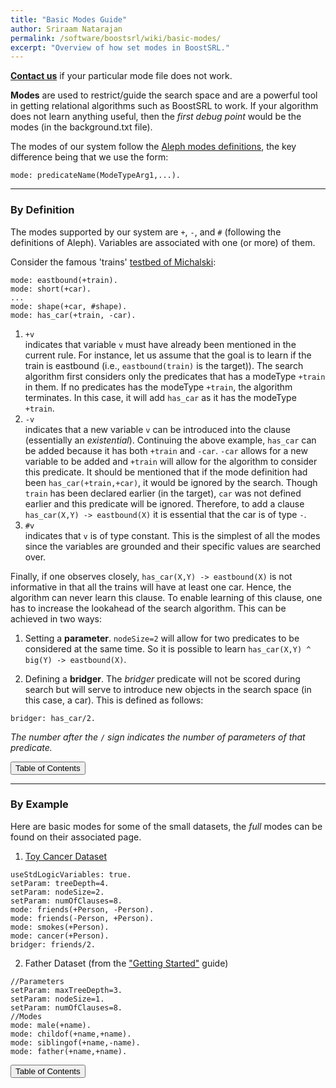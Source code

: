 ```yaml
---
title: "Basic Modes Guide"
author: Sriraam Natarajan
permalink: /software/boostsrl/wiki/basic-modes/
excerpt: "Overview of how set modes in BoostSRL."
---
```


[**Contact us**](http://www.indiana.edu/~iustarai/people.html) if your particular mode file does not work.

**Modes** are used to restrict/guide the search space and are a powerful tool in getting relational algorithms such as BoostSRL to work. If your algorithm does not learn anything useful, then the *first debug point* would be the modes (in the background.txt file).

The modes of our system follow the [Aleph modes definitions](http://www.cs.ox.ac.uk/activities/machinelearning/Aleph/aleph), the key difference being that we use the form:

```
mode: predicateName(ModeTypeArg1,...).
```

---

### By Definition

The modes supported by our system are `+`, `-`, and `#` (following the definitions of Aleph). Variables are associated with one (or more) of them.

Consider the famous 'trains' [testbed of Michalski](http://slidewiki.org/deck/1232_michalski-s-train-problem#tree-0-deck-1232-1-view):

```text
mode: eastbound(+train).
mode: short(+car).
...
mode: shape(+car, #shape).
mode: has_car(+train, -car).
```

1. `+v`  
  indicates that variable `v` must have already been mentioned in the current rule. For instance, let us assume that the goal is to learn if the train is eastbound (i.e., `eastbound(train)` is the target)). The search algorithm first considers only the predicates that has a modeType `+train` in them. If no predicates has the modeType `+train`, the algorithm terminates. In this case, it will add `has_car` as it has the modeType `+train`.  
2. `-v`  
  indicates that a new variable `v` can be introduced into the clause (essentially an *existential*). Continuing the above example, `has_car` can be added because it has both `+train` and `-car`. `-car` allows for a new variable to be added and `+train` will allow for the algorithm to consider this predicate. It should be mentioned that if the mode definition had been `has_car(+train,+car)`, it would be ignored by the search. Though `train` has been declared earlier (in the target), `car` was not defined earlier and this predicate will be ignored. Therefore, to add a clause `has_car(X,Y) -> eastbound(X)` it is essential that the car is of type `-`.
3. `#v`  
  indicates that `v` is of type constant. This is the simplest of all the modes since the variables are grounded and their specific values are searched over.

Finally, if one observes closely, `has_car(X,Y) -> eastbound(X)` is not informative in that all the trains will have at least one car. Hence, the algorithm can never learn this clause. To enable learning of this clause, one has to increase the lookahead of the search algorithm. This can be achieved in two ways:

1. Setting a **parameter**. `nodeSize=2` will allow for two predicates to be considered at the same time. So it is possible to learn `has_car(X,Y) ^ big(Y) -> eastbound(X)`.

2. Defining a **bridger**. The *bridger* predicate will not be scored during search but will serve to introduce new objects in the search space (in this case, a car). This is defined as follows:

  `bridger: has_car/2.`

  *The number after the* `/` *sign indicates the number of parameters of that predicate.*

<button class="btn btn--primary btn--large" onclick="topOfPage()">Table of Contents</button>

---

### By Example

Here are basic modes for some of the small datasets, the *full* modes can be found on their associated page.

1. [Toy Cancer Dataset](Toy-Cancer-Dataset#modes)

  ```text
useStdLogicVariables: true.
setParam: treeDepth=4.
setParam: nodeSize=2.
setParam: numOfClauses=8.
mode: friends(+Person, -Person).
mode: friends(-Person, +Person).
mode: smokes(+Person).
mode: cancer(+Person).
bridger: friends/2.
  ```

2. Father Dataset (from the ["Getting Started"](Getting-Started) guide)

  ```text
//Parameters
setParam: maxTreeDepth=3.
setParam: nodeSize=1.
setParam: numOfClauses=8.
//Modes
mode: male(+name).
mode: childof(+name,+name).
mode: siblingof(+name,-name).
mode: father(+name,+name).
  ```

<button class="btn btn--primary btn--large" onclick="topOfPage()">Table of Contents</button>

<script>
function topOfPage() {
    $('html, body').animate({ scrollTop: 0 }, 'fast');
}
</script>
